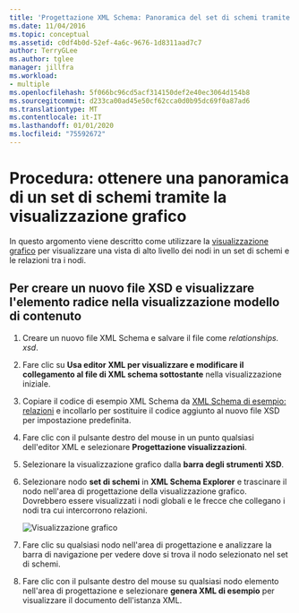 ```yaml
---
title: 'Progettazione XML Schema: Panoramica del set di schemi tramite la visualizzazione grafico'
ms.date: 11/04/2016
ms.topic: conceptual
ms.assetid: c0df4b0d-52ef-4a6c-9676-1d8311aad7c7
author: TerryGLee
ms.author: tglee
manager: jillfra
ms.workload:
- multiple
ms.openlocfilehash: 5f066bc96cd5acf314150def2e40ec3064d154b8
ms.sourcegitcommit: d233ca00ad45e50cf62cca0d0b95dc69f0a87ad6
ms.translationtype: MT
ms.contentlocale: it-IT
ms.lasthandoff: 01/01/2020
ms.locfileid: "75592672"
---
```

# <a name="how-to-get-an-overview-of-a-schema-set-using-the-graph-view"></a>Procedura: ottenere una panoramica di un set di schemi tramite la visualizzazione grafico

In questo argomento viene descritto come utilizzare la [visualizzazione grafico](../xml-tools/graph-view.md) per visualizzare una vista di alto livello dei nodi in un set di schemi e le relazioni tra i nodi.

## <a name="to-create-a-new-xsd-file-and-display-the-root-element-in-the-content-model-view"></a>Per creare un nuovo file XSD e visualizzare l'elemento radice nella visualizzazione modello di contenuto

1. Creare un nuovo file XML Schema e salvare il file come *relationships. xsd*.

2. Fare clic su **Usa editor XML per visualizzare e modificare il collegamento al file di XML schema sottostante** nella visualizzazione iniziale.

3. Copiare il codice di esempio XML Schema da [XML Schema di esempio: relazioni](../xml-tools/sample-xsd-file-relationships.md) e incollarlo per sostituire il codice aggiunto al nuovo file XSD per impostazione predefinita.

4. Fare clic con il pulsante destro del mouse in un punto qualsiasi dell'editor XML e selezionare **Progettazione visualizzazioni**.

5. Selezionare la visualizzazione grafico dalla **barra degli strumenti XSD**.

6. Selezionare nodo **set di schemi** in **XML Schema Explorer** e trascinare il nodo nell'area di progettazione della visualizzazione grafico. Dovrebbero essere visualizzati i nodi globali e le frecce che collegano i nodi tra cui intercorrono relazioni.

     ![Visualizzazione grafico](../xml-tools/media/relationshipingraphview.gif)

7. Fare clic su qualsiasi nodo nell'area di progettazione e analizzare la barra di navigazione per vedere dove si trova il nodo selezionato nel set di schemi.

8. Fare clic con il pulsante destro del mouse su qualsiasi nodo elemento nell'area di progettazione e selezionare **genera XML di esempio** per visualizzare il documento dell'istanza XML.
